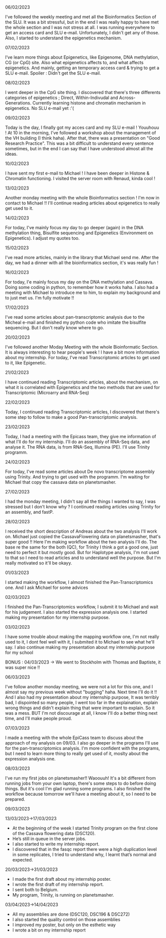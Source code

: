 06/02/2023

I've followed the weekly meeting and met all the Bioinformatics Section of the SLU. It was a bit stressful, but in the end I was really happy to have met the whole section and I was not stress at all. I was running everywhere to get an access card and SLU e-mail. Unfortunately, I didn't get any of those. Also, I started to understand the epigenetics mechanism.

07/02/2023

I’ve learn more things about Epigenetics, like Epigenome, DNA methylation, CG (or CpG) site.
Also what epigenetics affects to, and what affects epigenetics.
And mainly, getting an temporary access card & trying to get a SLU e-mail. 
Spoiler : Didn't get the SLU e-mail.

08/02/2023

I went deeper in the CpG site thing. I discovered that there's three differents categories of epigenetics ; Direct, Within-Indivudal and Across-Generations. Currently learning histone and chromatin mechanism in epigenetics.
No SLU e-mail yet :'(


09/02/2023

Today is the day, I finally got my acces card and my SLU e-mail ! Youuhouu ! At 10 in the morning, I've followed a workshop about the management of the VH building (I think haha). After that, there was a presentation on "Good Research Practice". This was a bit difficult to understand every sentence sometimes, but in the end I can say that I have understood almost all the ideas.

10/02/2023

I have sent my first e-mail to Michael ! I have been deeper in Histone & Chromatin functioning. 
I visited the server room with Renaud, kinda cool !

13/02/2023

Another monday meeting with the whole Bioinformatics section ! I'm now in contact to Michael !! I'll continue reading articles about epigenetics to really get used to it.

14/02/2023

For today, I've mainly focus my day to go deeper (again) in the DNA methylation thing, Bisulfite sequencing and Epigenetics (Environment on Epigenetics).
I adjust my quotes too.

15/02/2023

I've read more articles, mainly in the library that Michael send me. After the day, we had a dinner with all the bioinformatics section, it's was really fun !

16/02/2023

For today, I'e mainly focus my day on the DNA methylation and Cassava. Doing some coding in python, to remember how it works haha. I also had a meeting with Michael to introduce me to him, to explain my background and to just met us. I'm fully motivate !!

17/02/2023

I've read some articles about pan-transcriptomic analysis due to the Micheal e-mail and finished my python code who imitate the bisulfite sequencing. But I don't really know where to go. 

20/02/2023

I've followed another Moday Meeting with the whole Bioinformatic Section. It is always interesting to hear people's week ! I have a bit more information about my internship. For today, I've read Transcriptomic articles to get used to it, like Epigenetic.

21/02/2023

I have continued reading Transcriptomic articles, about the mechanism, on what it is correlated with Epigenetics and the two methods that are used for Transcriptomic (Microarry and RNA-Seq)

22/02/2023

Today, I continued reading Transcriptomic articles, I discovered that there's some step to follow to make a good Pan-transcriptomic analysis.

23/02/2023

Today, I had a meeting with the Epicass team, they give me information of what I'll do for my internship. I'll do an assembly of RNA-Seq data, and analyse it. The RNA data, is from RNA-Seq, Illumina (PE).
I'll use Trinity programm.

24/02/2023

For today, I've read some articles about De novo transcriptome assembly using Trinity. And trying to get used with the programm. I'm waiting for Michael that copy the cassava data on planetsmasher.

27/02/2023

I had the monday meeting, I didn't say all the things I wanted to say, I was stressed but I don't know why ? I continued reading articles using Trinity for an assembly, and fastP.

28/02/2023

I received the short description of Andreas about the two analysis I'll work on. Michael just copied the CassavaFlowering data on planetsmasher, that's super good !! Here I'm making workflow about the two analysis I'll do. The base re the same for the both (QC), for Trinity I think a got a good one, just need to perfect it but mostly good. But for Haplotype analysis, I'm not used to that so I need to read articles and to understand well the purpose. But I'm really motivated so it'll be okayy.

01/03/2023

I started making the workflow, I almost finished the Pan-Transcriptomics one. And I ask Michael for some advices

02/03/2023

I finished the Pan-Transcriptomics workflow, I submit it to Michael and wait for his judgement. I also started the expression analysis one.
I started making my presentation for my internship purpose.

03/02/2023

I have some trouble about making the mapping workflow one, I'm not really used to it, I dont feel well with it, I submited it to Michael to see what he'll say.
I also continue making my presentation about my internship purpose for my school

BONUS : 04/03/2023 -> We went to Stockholm with Thomas and Baptiste, it was super nice !!

06/03/2023

I've follow another monday meeting, we were not a lot for this one, and I almost say my previous week without "bugging" haha. Next time I'll do it !! And I also had my presentation about my internship purpose, It was terribly bad, I dispointed so many people, I went too far in the explaination, explain wrong things and didn't explain thing that were important to explain. So it was a mess. BUT I'm not discourage at all, I know I'll do a better thing next time, and I'll make people proud.

07/03/2023

I made a meeting with the whole EpiCass team to discuss about the approach of my analysis on 09/03. I also go deeper in the programs I'll use for the pan-transcriptomics analysis. I'm more confident with the programs, but I need to learn more thing to really get used of it, moslty about the expression analysis one.

08/03/2023

I've run my first jobs on planetsmasher!! Waoouuh! It's a bit different from running jobs from your own laptop, there's some steps to do before doing things. But it's cool I'm glad running some programs. I also finished the workflow because tomorrow we'll have a meeting about it, so I need to be prepared.

09/03/2023

13/03/2023->17/03/2023

- At the beginning of the week I started Trinity program on the first clone of the Cassava flowering data (DSC120).
- He’s still in queue in the server jobs.
- I also started to write my internship report.
- I discovered that in the fasqc report there were a high duplication level in some replicates, I tried to understand why, I learnt that’s normal and expected.

20/03/2023->31/03/2023

- I made the first draft about my internship poster.
- I wrote the first draft of my internship report.
- I sent both to Belgium.
- My program, Trinity, is running on planetsmasher.

03/04/2023->14/04/2023

- All my assemblies are done (DSC120, DSC196 & DSC272)
- I also started the quality control on those assemblies 
- I improved my poster, but only on the esthetic way
- I wrote a bit on my internship report



